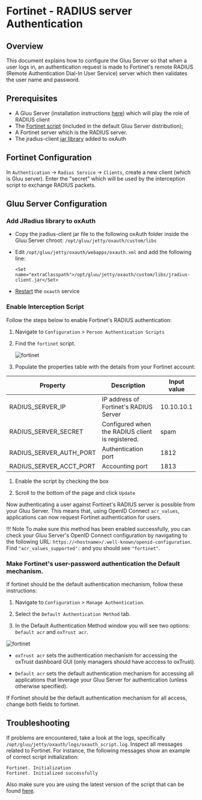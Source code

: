 # Fortinet - RADIUS server Authentication

## Overview 
This document explains how to configure the Gluu Server so that when a user logs in, an authentication request is made to Fortinet's remote RADIUS (Remote Authentication Dial-In User Service) server which then validates the user name and password. 

## Prerequisites 

- A Gluu Server (installation instructions [here](../installation-guide/index.md)) which will play the role of RADIUS client    
- The [Fortinet script](https://github.com/GluuFederation/oxAuth/blob/master/Server/integrations/fortinet/FortinetExternalAuthenticator.py) (included in the default Gluu Server distribution);   
- A Fortinet server which is the RADIUS server.     
- The jradius-client [jar library](https://sourceforge.net/projects/jradius-client/files/) added to oxAuth

    

## Fortinet Configuration

In `Authentication` -> `Radius Service` -> `Clients`, create a new client (which is Gluu server). Enter the "secret" which will be used by the interception script to exchange RADIUS packets.

## Gluu Server Configuration
### Add JRadius library to oxAuth

- Copy the jradius-client jar file to the following oxAuth folder inside the Gluu Server chroot: `/opt/gluu/jetty/oxauth/custom/libs` 

- Edit `/opt/gluu/jetty/oxauth/webapps/oxauth.xml` and add the following line:

    ```
    <Set name="extraClasspath">/opt/gluu/jetty/oxauth/custom/libs/jradius-client.jar</Set>
    ```
    
- [Restart](../../../../janssen-server/vm-ops/restarting-services.md#restart) the `oxauth` service


### Enable Interception Script

Follow the steps below to enable Fortinet's RADIUS authentication:

1. Navigate to `Configuration` > `Person Authentication Scripts`   

1. Find the `fortinet` script.

    ![fortinet](../img/admin-guide/multi-factor/fortinet-custom-script.png)

1. Populate the properties table with the details from your Fortinet account:    


|	Property	|	Description		| Input value     |
|-----------------------|-------------------------------|---------------|
|RADIUS_SERVER_IP		|IP address of Fortinet's RADIUS Server		| 10.10.10.1 |
|RADIUS_SERVER_SECRET		|Configured when the RADIUS client is registered. | spam |
|RADIUS_SERVER_AUTH_PORT            |Authentication port | 1812 |
|RADIUS_SERVER_ACCT_PORT            |Accounting port | 1813 |

1. Enable the script by checking the box 

1. Scroll to the bottom of the page and click `Update`

Now authenticating a user against Fortinet's RADIUS server is possible from your Gluu Server. This means that, using OpenID Connect `acr_values`, applications can now request Fortinet authentication for users. 

!!! Note 
    To make sure this method has been enabled successfully, you can check your Gluu Server's OpenID Connect configuration by navigating to the following URL: `https://<hostname>/.well-known/openid-configuration`. Find `"acr_values_supported":` and you should see `"fortinet"`. 

### Make Fortinet's user-password authentication the Default mechanism.
If fortinet should be the default authentication mechanism, follow these instructions: 

1. Navigate to `Configuration` > `Manage Authentication`. 

1. Select the `Default Authentication Method` tab. 

1. In the Default Authentication Method window you will see two options: `Default acr` and `oxTrust acr`. 

![fortinet](../img/admin-guide/multi-factor/fortinet.png)

 - `oxTrust acr` sets the authentication mechanism for accessing the oxTrust dashboard GUI (only managers should have acccess to oxTrust).    

 - `Default acr` sets the default authentication mechanism for accessing all applications that leverage your Gluu Server for authentication (unless otherwise specified).    

If Fortinet should be the default authentication mechanism for all access, change both fields to fortinet.  
 
## Troubleshooting    
If problems are encountered, take a look at the logs, specifically `/opt/gluu/jetty/oxauth/logs/oxauth_script.log`. Inspect all messages related to Fortinet. For instance, the following messages show an example of correct script initialization:

```
Fortinet. Initialization
Fortinet. Initialized successfully
```

Also make sure you are using the latest version of the script that can be found [here](https://github.com/GluuFederation/oxAuth/blob/master/Server/integrations/fortinet/FortinetExternalAuthenticator.py).

